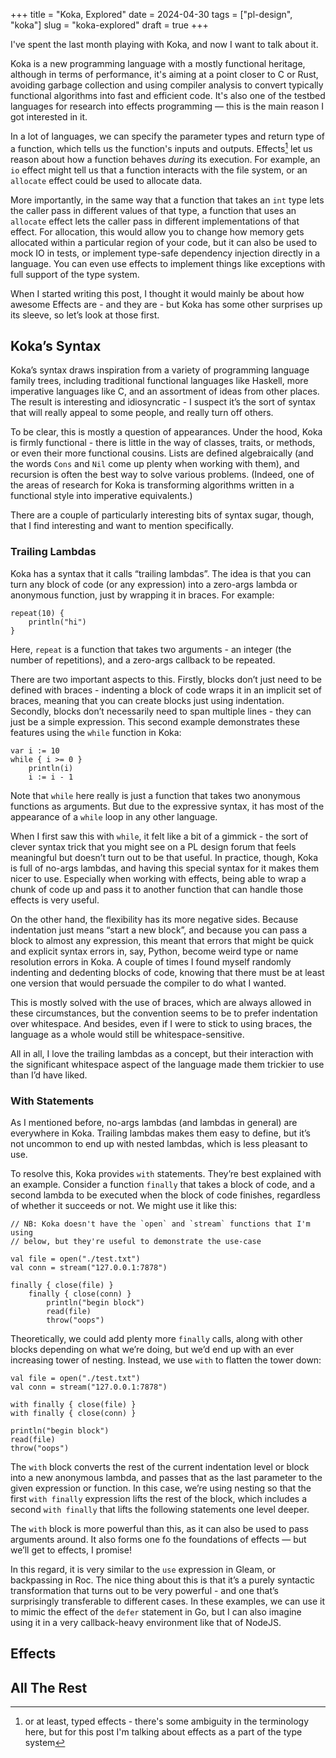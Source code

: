 +++
title = "Koka, Explored"
date = 2024-04-30
tags = ["pl-design", "koka"]
slug = "koka-explored"
draft = true
+++

I've spent the last month playing with Koka, and now I want to talk about it.

Koka is a new programming language with a mostly functional heritage, although in terms of performance, it's aiming at a point closer to C or Rust, avoiding garbage collection and using compiler analysis to convert typically functional algorithms into fast and efficient code. It's also one of the testbed languages for research into effects programming — this is the main reason I got interested in it.

In a lot of languages, we can specify the parameter types and return type of a function, which tells us the function's inputs and outputs. Effects[^1] let us reason about how a function behaves _during_ its execution. For example, an `io` effect might tell us that a function interacts with the file system, or an `allocate` effect could be used to allocate data.

More importantly, in the same way that a function that takes an `int` type lets the caller pass in different values of that type, a function that uses an `allocate` effect lets the caller pass in different implementations of that effect. For allocation, this would allow you to change how memory gets allocated within a particular region of your code, but it can also be used to mock IO in tests, or implement type-safe dependency injection directly in a language. You can even use effects to implement things like exceptions with full support of the type system.

When I started writing this post, I thought it would mainly be about how awesome Effects are - and they are - but Koka has some other surprises up its sleeve, so let’s look at those first.

## Koka’s Syntax

Koka’s syntax draws inspiration from a variety of programming language family trees, including traditional functional languages like Haskell, more imperative languages like C, and an assortment of ideas from other places. The result is interesting and idiosyncratic - I suspect it’s the sort of syntax that will really appeal to some people, and really turn off others.

To be clear, this is mostly a question of appearances. Under the hood, Koka is firmly functional - there is little in the way of classes, traits, or methods, or even their more functional cousins. Lists are defined algebraically (and the words `Cons` and `Nil` come up plenty when working with them), and recursion is often the best way to solve various problems. (Indeed, one of the areas of research for Koka is transforming algorithms written in a functional style into imperative equivalents.)

There are a couple of particularly interesting bits of syntax sugar, though, that I find interesting and want to mention specifically.

### Trailing Lambdas

Koka has a syntax that it calls “trailing lambdas”. The idea is that you can turn any block of code (or any expression) into a zero-args lambda or anonymous function, just by wrapping it in braces. For example:

```koka
repeat(10) {
	println("hi")
}
```

Here, `repeat` is a function that takes two arguments - an integer (the number of repetitions), and a zero-args callback to be repeated.

There are two important aspects to this. Firstly, blocks don’t just need to be defined with braces - indenting a block of code wraps it in an implicit set of braces, meaning that you can create blocks just using indentation. Secondly, blocks don’t necessarily need to span multiple lines - they can just be a simple expression. This second example demonstrates these features using the `while` function in Koka:

```koka
var i := 10
while { i >= 0 }
	println(i)
	i := i - 1
```

Note that `while` here really is just a function that takes two anonymous functions as arguments. But due to the expressive syntax, it has most of the appearance of a `while` loop in any other language.

When I first saw this with `while`, it felt like a bit of a gimmick - the sort of clever syntax trick that you might see on a PL design forum that feels meaningful but doesn’t turn out to be that useful. In practice, though, Koka is full of no-args lambdas, and having this special syntax for it makes them nicer to use. Especially when working with effects, being able to wrap a chunk of code up and pass it to another function that can handle those effects is very useful.

On the other hand, the flexibility has its more negative sides. Because indentation just means “start a new block”, and because you can pass a block to almost any expression, this meant that errors that might be quick and explicit syntax errors in, say, Python, become weird type or name resolution errors in Koka. A couple of times I found myself randomly indenting and dedenting blocks of code, knowing that there must be at least one version that would persuade the compiler to do what I wanted.

This is mostly solved with the use of braces, which are always allowed in these circumstances, but the convention seems to be to prefer indentation over whitespace. And besides, even if I were to stick to using braces, the language as a whole would still be whitespace-sensitive.

All in all, I love the trailing lambdas as a concept, but their interaction with the significant whitespace aspect of the language made them trickier to use than I’d have liked.

### With Statements

As I mentioned before, no-args lambdas (and lambdas in general) are everywhere in Koka. Trailing lambdas makes them easy to define, but it’s not uncommon to end up with nested lambdas, which is less pleasant to use.

To resolve this, Koka provides `with` statements. They’re best explained with an example. Consider a function `finally` that takes a block of code, and a second lambda to be executed when the block of code finishes, regardless of whether it succeeds or not. We might use it like this:

```koka
// NB: Koka doesn't have the `open` and `stream` functions that I'm using
// below, but they're useful to demonstrate the use-case

val file = open("./test.txt")
val conn = stream("127.0.0.1:7878")

finally { close(file) }
	finally { close(conn) }
		println("begin block")
		read(file)
		throw("oops")
```

Theoretically, we could add plenty more `finally` calls, along with other blocks depending on what we’re doing, but we’d end up with an ever increasing tower of nesting. Instead, we use `with` to flatten the tower down:

```koka
val file = open("./test.txt")
val conn = stream("127.0.0.1:7878")

with finally { close(file) }
with finally { close(conn) }

println("begin block")
read(file)
throw("oops")
```

The `with` block converts the rest of the current indentation level or block into a new anonymous lambda, and passes that as the last parameter to the given expression or function. In this case, we’re using nesting so that the first `with finally` expression lifts the rest of the block, which includes a second `with finally` that lifts the following statements one level deeper.

The `with` block is more powerful than this, as it can also be used to pass arguments around. It also forms one fo the foundations of effects — but we’ll get to effects, I promise!

In this regard, it is very similar to the `use` expression in Gleam, or backpassing in Roc. The nice thing about this is that it’s a purely syntactic transformation that turns out to be very powerful - and one that’s surprisingly transferable to different cases. In these examples, we can use it to mimic the effect of the `defer` statement in Go, but I can also imagine using it in a very callback-heavy environment like that of NodeJS.

## Effects

## All The Rest

[^1]: or at least, typed effects - there's some ambiguity in the terminology here, but for this post I'm talking about effects as a part of the type system
